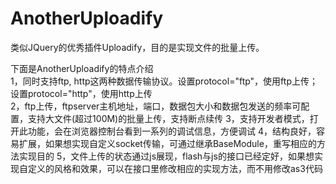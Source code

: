 AnotherUploadify
================

类似JQuery的优秀插件Uploadify，目的是实现文件的批量上传。

下面是AnotherUploadify的特点介绍<br/>
1，同时支持ftp, http这两种数据传输协议。设置protocol="ftp"，使用ftp上传；设置protocol="http"，使用http上传<br/>
2，ftp上传，ftpserver主机地址，端口，数据包大小和数据包发送的频率可配置，支持大文件(超过100M)的批量上传，支持断点续传
3，支持开发者模式，打开此功能，会在浏览器控制台看到一系列的调试信息，方便调试
4，结构良好，容易扩展，如果想实现自定义socket传输，可通过继承BaseModule，重写相应的方法实现目的
5，文件上传的状态通过js展现，flash与js的接口已经定好，如果想实现自定义的风格和效果，可以在接口里修改相应的实现方法，而不用修改as3代码

